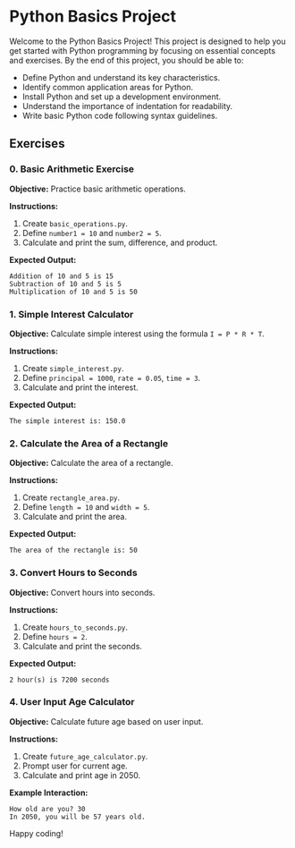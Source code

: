 # Python Basics Project

Welcome to the Python Basics Project! This project is designed to help you get started with Python programming by focusing on essential concepts and exercises. By the end of this project, you should be able to:

- Define Python and understand its key characteristics.
- Identify common application areas for Python.
- Install Python and set up a development environment.
- Understand the importance of indentation for readability.
- Write basic Python code following syntax guidelines.

## Exercises

### 0. Basic Arithmetic Exercise

**Objective:** Practice basic arithmetic operations.

**Instructions:**

1. Create `basic_operations.py`.
2. Define `number1 = 10` and `number2 = 5`.
3. Calculate and print the sum, difference, and product.

**Expected Output:**

```
Addition of 10 and 5 is 15
Subtraction of 10 and 5 is 5
Multiplication of 10 and 5 is 50
```

### 1. Simple Interest Calculator

**Objective:** Calculate simple interest using the formula `I = P * R * T`.

**Instructions:**

1. Create `simple_interest.py`.
2. Define `principal = 1000`, `rate = 0.05`, `time = 3`.
3. Calculate and print the interest.

**Expected Output:**

```
The simple interest is: 150.0
```

### 2. Calculate the Area of a Rectangle

**Objective:** Calculate the area of a rectangle.

**Instructions:**

1. Create `rectangle_area.py`.
2. Define `length = 10` and `width = 5`.
3. Calculate and print the area.

**Expected Output:**

```
The area of the rectangle is: 50
```

### 3. Convert Hours to Seconds

**Objective:** Convert hours into seconds.

**Instructions:**

1. Create `hours_to_seconds.py`.
2. Define `hours = 2`.
3. Calculate and print the seconds.

**Expected Output:**

```
2 hour(s) is 7200 seconds
```

### 4. User Input Age Calculator

**Objective:** Calculate future age based on user input.

**Instructions:**

1. Create `future_age_calculator.py`.
2. Prompt user for current age.
3. Calculate and print age in 2050.

**Example Interaction:**

```
How old are you? 30
In 2050, you will be 57 years old.
```

Happy coding!
